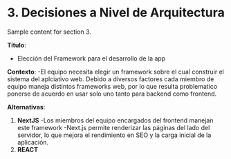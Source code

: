 # 3. Decisiones a Nivel de Arquitectura

Sample content for section 3.


**Título**: 
- Elección del Framework para el desarrollo  de la app

**Contexto**:
-El equipo necesita elegir un framework sobre el cual construir el sistema del aplciativo web. Debido a diversos factores cada miembro de equipo maneja  distintos frameworks web, por lo que resulta problematico ponerse de acuerdo en usar solo uno tanto para backend como frontend.

**Alternativas**:
1. **NextJS**
   -Los miembros del equipo encargados del frontend manejan este framework
   -Next.js permite renderizar las páginas del lado del servidor, lo que mejora el rendimiento en SEO y la carga inicial de la aplicación.
2. **REACT**
